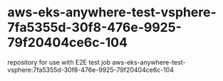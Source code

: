 # aws-eks-anywhere-test-vsphere-7fa5355d-30f8-476e-9925-79f20404ce6c-104
repository for use with E2E test job aws-eks-anywhere-test-vsphere:7fa5355d-30f8-476e-9925-79f20404ce6c-104
